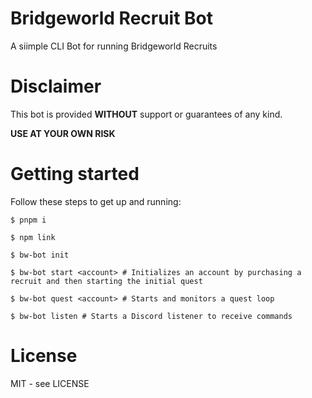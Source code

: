 # Bridgeworld Recruit Bot

A siimple CLI Bot for running Bridgeworld Recruits

# Disclaimer

This bot is provided **WITHOUT** support or guarantees of any kind.

**USE AT YOUR OWN RISK**

# Getting started

Follow these steps to get up and running:

```shell
$ pnpm i

$ npm link

$ bw-bot init

$ bw-bot start <account> # Initializes an account by purchasing a recruit and then starting the initial quest

$ bw-bot quest <account> # Starts and monitors a quest loop

$ bw-bot listen # Starts a Discord listener to receive commands
```

# License

MIT - see LICENSE